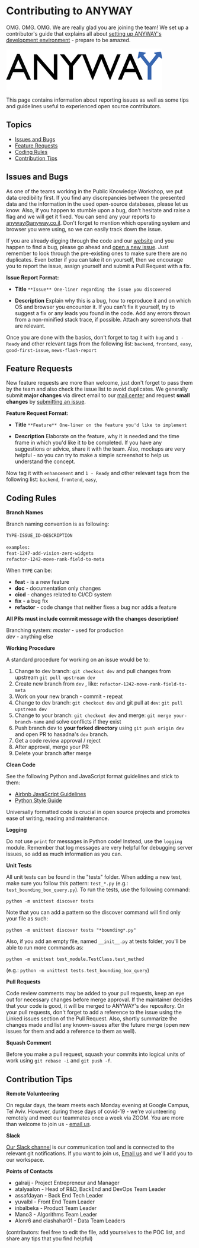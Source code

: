 Contributing to ANYWAY
======================

OMG. OMG. OMG. We are really glad you are joining the team!  We set up a contributor's guide that explains all about [setting up ANYWAY's development environment](DOCKER.md) - prepare to be amazed.

![Contributors guide](../static/img/anyway.png)

This page contains information about reporting issues as well as some tips and
guidelines useful to experienced open source contributors.

## Topics

* [Issues and Bugs](#issues-and-bugs)
* [Feature Requests](#feature-requests)
* [Coding Rules](#coding-rules)
* [Contribution Tips](#contribution-tips)

## Issues and Bugs

As one of the teams working in the Public Knowledge Workshop, we put data
credibility first. If you find any discrepancies between the presented data and
the information in the used open-source databases, please let us know.
Also, if you happen to stumble upon a bug, don't hesitate and raise a flag and we will get it fixed. You can send any your reports to [anyway@anyway.co.il](mailto:anyway@anyway.co.il).
Don't forget to mention which operating system and browser you were using, so we can easily track down the issue.

If you are already digging through the code and our [website](https://www.anyway.co.il) and you happen to find a bug, please go ahead and [open a new issue](https://github.com/hasadna/anyway/issues).
 Just remember to look through the pre-existing ones to make sure there are no duplicates. Even better if you can take it on yourself, then we encourage you to report the issue, assign yourself and submit a Pull Request with a fix.

**Issue Report Format:**

* **Title** `**Issue** One-liner regarding the issue you discovered`

* **Description** Explain why this is a bug, how to reproduce it and on which OS and browser you encounter it. If you can't fix it yourself, try to suggest a fix or any leads you found in the code.
Add any errors thrown from a non-minified stack trace, if possible.
Attach any screenshots that are relevant.

Once you are done with the basics, don't forget to tag it with `bug` and `1 - Ready` and other relevant tags from the following list: `backend`, `frontend`, `easy`, `good-first-issue`, `news-flash-report`

## Feature Requests

New feature requests are more than welcome, just don't forget to pass them by the team and also check the issue list to avoid duplicates.
We generally submit **major changes** via direct email to our [mail center](mailto:anyway@anyway.co.il) and request **small changes** by [submitting an issue](https://github.com/hasadna/anyway/issues).

**Feature Request Format:**

* **Title** `**Feature** One-liner on the feature you'd like to implement`

* **Description** Elaborate on the feature, why it is needed and the time frame in which you'd like it to be completed. If you have any suggestions or advice, share it with the team.
Also, mockups are very helpful - so you can try to make a simple screenshot to help us understand the concept.

Now tag it with `enhancement` and `1 - Ready` and other relevant tags from the following list: `backend`, `frontend`, `easy`,

## Coding Rules

**Branch Names**

Branch naming convention is as following:

```
TYPE-ISSUE_ID-DESCRIPTION

examples:
feat-1247-add-vision-zero-widgets
refactor-1242-move-rank-field-to-meta
```
When `TYPE` can be:
* **feat** - is a new feature
* **doc** - documentation only changes
* **cicd** - changes related to CI/CD system
* **fix** - a bug fix
* **refactor** -  code change that neither fixes a bug nor adds a feature

**All PRs must include commit message with the changes description!**

Branching system:
*master* - used for production <br>
*dev* - anything else <br>

**Working Procedure**

A standard procedure for working on an issue would be to:
1. Change to dev branch: `git checkout dev` and pull changes from upstream `git pull upstream dev`
2. Create new branch from `dev` , like: `refactor-1242-move-rank-field-to-meta`
3. Work on your new branch - commit - repeat
4. Change to dev branch: `git checkout dev` and git pull at `dev`: `git pull upstream dev`
5. Change to your branch: `git checkout dev` and merge: `git merge your-branch-name` and solve conflicts if they exist
6. Push branch dev to **your forked directory** using `git push origin dev` and open PR to hasadna's `dev` branch.
7. Get a code review approval / reject
8. After approval, merge your PR
9. Delete your branch after merge

**Clean Code**

See the following Python and JavaScript format guidelines and stick to them:
* [Airbnb JavaScript Guidelines](https://github.com/airbnb/javascript)
* [Python Style Guide](https://www.python.org/dev/peps/pep-0008/)

Universally formatted code is crucial in open source projects and promotes ease of writing, reading and maintenance.

**Logging**

Do not use `print` for messages in Python code! Instead, use the `logging` module.
Remember that log messages are very helpful for debugging server issues, so add as much information as you can.

**Unit Tests**

All unit tests can be found in the "tests" folder. When adding a new test, make sure you follow this pattern: `test_*.py` (e.g.: `test_bounding_box_query.py`).
To run the tests, use the following command:

    python -m unittest discover tests

Note that you can add a pattern so the discover command will find only your file as such:

    python -m unittest discover tests "*bounding*.py"


Also, if you add an empty file, named `__init__.py` at tests folder, you'll be able to run more commands as:

    python -m unittest test_module.TestClass.test_method

(e.g.: `python -m unittest tests.test_bounding_box_query`)

**Pull Requests**

Code review comments may be added to your pull requests, keep an eye out for necessary changes before merge approval. If the maintainer decides that your code is good, it will be merged to ANYWAY's `dev` repository.
On your pull requests, don't forget to add a reference to the issue using the Linked issues section of the Pull Request. Also, shortly summarize the changes made and list any
known-issues after the future merge (open new issues for them and add a reference to them as well).

**Squash Comment**

Before you make a pull request, squash your commits into logical units of work using `git rebase -i` and `git push -f`.

## Contribution Tips

**Remote Volunteering**

On regular days, the team meets each Monday evening at Google Campus, Tel Aviv.
However, during these days of covid-19 - we're volunteering remotely and meet our teammates once a week via ZOOM.
You are more than welcome to join us - [email us](mailto:anyway@anyway.co.il).

**Slack**

[Our Slack channel](https://hasadna.slack.com/) is our communication tool and is connected to the relevant git notifications.
If you want to join us, [Email us](mailto:anyway@anyway.co.il) and we'll add you to our workspace.

**Points of Contacts**

* galraij - Project Entrepreneur and Manager
* atalyaalon - Head of R&D, BackEnd and DevOps Team Leader
* assafdayan - Back End Tech Leader
* yuvalbl - Front End Team Leader
* inbalbeka - Product Team Leader
* Mano3 - Algorithms Team Leader
* Alonr6 and elashahar01 - Data Team Leaders

(contributors: feel free to edit the file, add yourselves to the POC list, and share any tips that you find helpful)
